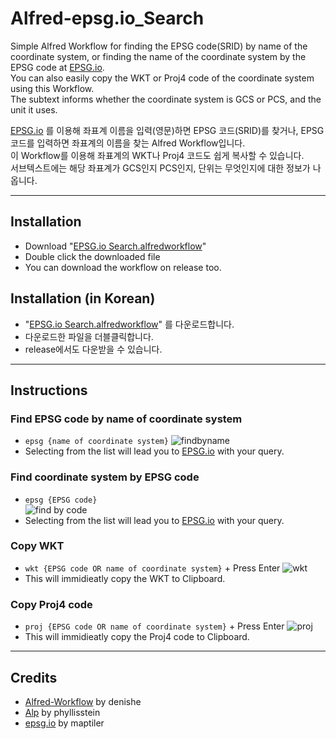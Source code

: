 # Alfred-epsg.io_Search
Simple Alfred Workflow for finding the EPSG code(SRID) by name of the coordinate system, or finding the name of the coordinate system by the EPSG code at [EPSG.io](http://epsg.io/).  
You can also easily copy the WKT or Proj4 code of the coordinate system using this Workflow.  
The subtext informs whether the coordinate system is GCS or PCS, and the unit it uses.

[EPSG.io](http://epsg.io/) 를 이용해 좌표계 이름을 입력(영문)하면 EPSG 코드(SRID)를 찾거나, EPSG 코드를 입력하면 좌표계의 이름을 찾는 Alfred Workflow입니다.  
이 Workflow를 이용해 좌표계의 WKT나 Proj4 코드도 쉽게 복사할 수 있습니다.  
서브텍스트에는 해당 좌표계가 GCS인지 PCS인지, 단위는 무엇인지에 대한 정보가 나옵니다.

--------------
## Installation
* Download "[EPSG.io Search.alfredworkflow](https://github.com/custardcream98/Alfred-epsg.io_Search/raw/main/EPSG.io%20Search.alfredworkflow)"
* Double click the downloaded file
* You can download the workflow on release too.

## Installation (in Korean)
* "[EPSG.io Search.alfredworkflow](https://github.com/custardcream98/Alfred-epsg.io_Search/raw/main/EPSG.io%20Search.alfredworkflow)" 를 다운로드합니다.
* 다운로드한 파일을 더블클릭합니다.
* release에서도 다운받을 수 있습니다.

--------------
## Instructions
### Find EPSG code by name of coordinate system
* ```epsg {name of coordinate system}```
![findbyname](https://user-images.githubusercontent.com/87423085/130335571-195df6b8-3c19-44dc-9ef2-25732285409e.png)
* Selecting from the list will lead you to [EPSG.io](http://epsg.io/) with your query.

### Find coordinate system by EPSG code
* ```epsg {EPSG code}```  
![find by code](https://user-images.githubusercontent.com/87423085/130335881-2fb74ee0-6e4b-4a8e-8e8f-7d2ba0d1499e.png)
* Selecting from the list will lead you to [EPSG.io](http://epsg.io/) with your query.

### Copy WKT
* ```wkt {EPSG code OR name of coordinate system}``` + Press Enter
![wkt](https://user-images.githubusercontent.com/87423085/130335931-adda5a73-d978-4058-a0f2-1596c34f7a5d.png)
* This will immidieatly copy the WKT to Clipboard.

### Copy Proj4 code
* ```proj {EPSG code OR name of coordinate system}``` + Press Enter
![proj](https://user-images.githubusercontent.com/87423085/130335976-92263ee7-db7c-4942-8fe8-73ee640c9c52.png)
* This will immidieatly copy the Proj4 code to Clipboard.


---------------
## Credits
* [Alfred-Workflow](https://github.com/deanishe/alfred-workflow) by denishe
* [Alp](https://github.com/phyllisstein/alp) by phyllisstein
* [epsg.io](https://github.com/maptiler/epsg.io) by maptiler
